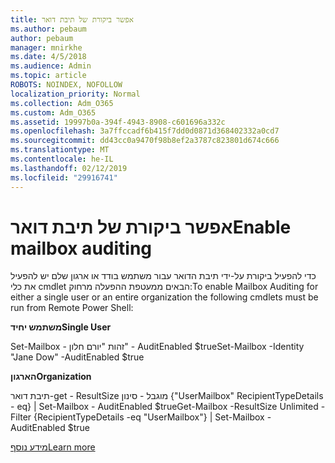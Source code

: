 ```yaml
---
title: אפשר ביקורת של תיבת דואר
ms.author: pebaum
author: pebaum
manager: mnirkhe
ms.date: 4/5/2018
ms.audience: Admin
ms.topic: article
ROBOTS: NOINDEX, NOFOLLOW
localization_priority: Normal
ms.collection: Adm_O365
ms.custom: Adm_O365
ms.assetid: 19997b0a-394f-4943-8908-c601696a332c
ms.openlocfilehash: 3a7ffccadf6b415f7dd0d0871d368402332a0cd7
ms.sourcegitcommit: dd43cc0a9470f98b8ef2a3787c823801d674c666
ms.translationtype: MT
ms.contentlocale: he-IL
ms.lasthandoff: 02/12/2019
ms.locfileid: "29916741"
---
```

# <a name="enable-mailbox-auditing"></a><span data-ttu-id="80b3a-102">אפשר ביקורת של תיבת דואר</span><span class="sxs-lookup"><span data-stu-id="80b3a-102">Enable mailbox auditing</span></span>

<span data-ttu-id="80b3a-103">כדי להפעיל ביקורת על-ידי תיבת הדואר עבור משתמש בודד או ארגון שלם יש להפעיל את כלי cmdlet הבאים ממעטפת ההפעלה מרחוק:</span><span class="sxs-lookup"><span data-stu-id="80b3a-103">To enable Mailbox Auditing for either a single user or an entire organization the following cmdlets must be run from Remote Power Shell:</span></span>
  
 <span data-ttu-id="80b3a-104">**משתמש יחיד**</span><span class="sxs-lookup"><span data-stu-id="80b3a-104">**Single User**</span></span>
  
<span data-ttu-id="80b3a-105">Set-Mailbox - זהות "יורם חלון" - AuditEnabled $true</span><span class="sxs-lookup"><span data-stu-id="80b3a-105">Set-Mailbox -Identity "Jane Dow" -AuditEnabled $true</span></span>
  
 <span data-ttu-id="80b3a-106">**הארגון**</span><span class="sxs-lookup"><span data-stu-id="80b3a-106">**Organization**</span></span>
  
<span data-ttu-id="80b3a-107">תיבת דואר-get - ResultSize מוגבל - סינון {"UserMailbox" RecipientTypeDetails - eq} | Set-Mailbox - AuditEnabled $true</span><span class="sxs-lookup"><span data-stu-id="80b3a-107">Get-Mailbox -ResultSize Unlimited -Filter {RecipientTypeDetails -eq "UserMailbox"} | Set-Mailbox -AuditEnabled $true</span></span>
  
[<span data-ttu-id="80b3a-108">מידע נוסף</span><span class="sxs-lookup"><span data-stu-id="80b3a-108">Learn more</span></span>](https://support.office.com/article/aaca8987-5b62-458b-9882-c28476a66918)
  

